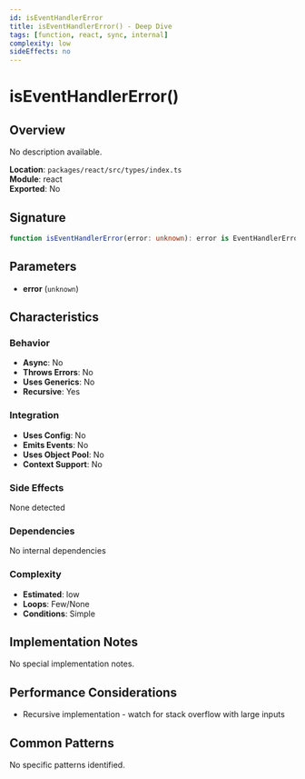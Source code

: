 ```yaml
---
id: isEventHandlerError
title: isEventHandlerError() - Deep Dive
tags: [function, react, sync, internal]
complexity: low
sideEffects: no
---
```


# isEventHandlerError()

## Overview
No description available.

**Location**: `packages/react/src/types/index.ts`  
**Module**: react  
**Exported**: No  

## Signature
```typescript
function isEventHandlerError(error: unknown): error is EventHandlerError
```

## Parameters
- **error** (`unknown`)

## Characteristics

### Behavior
- **Async**: No
- **Throws Errors**: No
- **Uses Generics**: No
- **Recursive**: Yes

### Integration
- **Uses Config**: No
- **Emits Events**: No
- **Uses Object Pool**: No
- **Context Support**: No

### Side Effects
None detected

### Dependencies
No internal dependencies

### Complexity
- **Estimated**: low
- **Loops**: Few/None
- **Conditions**: Simple



## Implementation Notes
No special implementation notes.

## Performance Considerations
- Recursive implementation - watch for stack overflow with large inputs

## Common Patterns
No specific patterns identified.
